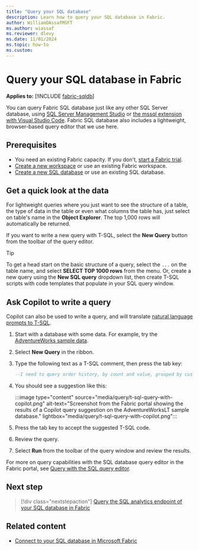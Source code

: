 ```yaml
---
title: "Query your SQL database"
description: Learn how to query your SQL database in Fabric.
author: WilliamDAssafMSFT
ms.author: wiassaf
ms.reviewer: dlevy
ms.date: 11/01/2024
ms.topic: how-to
ms.custom:
---
```

# Query your SQL database in Fabric

**Applies to:** [!INCLUDE [fabric-sqldb](../includes/applies-to-version/fabric-sqldb.md)]

You can query Fabric SQL database just like any other SQL Server database, using [SQL Server Management Studio](connect.md#connect-with-sql-server-management-studio-manually) or [the mssql extension with Visual Studio Code](/sql/tools/visual-studio-code/mssql-extensions?view=fabric&preserve-view=true). Fabric SQL database also includes a lightweight, browser-based query editor that we use here.

## Prerequisites

- You need an existing Fabric capacity. If you don't, [start a Fabric trial](../../fundamentals/fabric-trial.md).
- [Create a new workspace](../../fundamentals/workspaces.md) or use an existing Fabric workspace.
- [Create a new SQL database](create.md) or use an existing SQL database.

## Get a quick look at the data

For lightweight queries where you just want to see the structure of a table, the type of data in the table or even what columns the table has, just select on table's name in the **Object Explorer**. The top 1,000 rows will automatically be returned.

If you want to write a new query with T-SQL, select the **New Query** button from the toolbar of the query editor. 

> [!TIP] 
> To get a head start on the basic structure of a query, select the `...` on the table name, and select **SELECT TOP 1000 rows** from the menu.
> Or, create a new query using the **New SQL query** dropdown list, then create T-SQL scripts with code templates that populate in your SQL query window.

## Ask Copilot to write a query

Copilot can also be used to write a query, and will translate [natural language prompts to T-SQL](copilot-chat-pane.md).

1. Start with a database with some data. For example, try the [AdventureWorks sample data](load-adventureworks-sample-data.md).
1. Select **New Query** in the ribbon.  
1. Type the following text as a T-SQL comment, then press the tab key:

   ```sql
   --I need to query order history, by count and value, grouped by customer company name   
   ```

1. You should see a suggestion like this:

   :::image type="content" source="media/query/t-sql-query-with-copilot.png" alt-text="Screenshot from the Fabric portal showing the results of a Copilot query suggestion on the AdventureWorksLT sample database." lightbox="media/query/t-sql-query-with-copilot.png":::

1. Press the tab key to accept the suggested T-SQL code.
1. Review the query.
1. Select **Run** from the toolbar of the query window and review the results.

For more on query capabilities with the SQL database query editor in the Fabric portal, see [Query with the SQL query editor](query-editor.md).

## Next step

> [!div class="nextstepaction"]
> [Query the SQL analytics endpoint of your SQL database in Fabric](query-sql-analytics-endpoint.md)

## Related content

- [Connect to your SQL database in Microsoft Fabric](connect.md)
